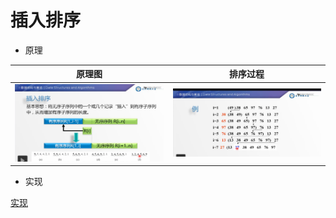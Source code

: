 # 插入排序

- 原理

| 原理图 | 排序过程 |
| ----- | ------- |
| ![原理图](../../../其他/algorithm/sort/InsertSort1.png) | ![排序过程](../../../其他/algorithm/sort/InsertSort2.png) |

- 实现

[实现](../../../src/main/java/xyz/zzyitj/demo/algorithm/sort/InsertSort.java)